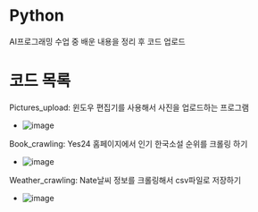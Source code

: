 # Python

AI프로그래밍 수업 중 배운 내용을 정리 후 코드 업로드

# 코드 목록

Pictures_upload: 윈도우 편집기를 사용해서 사진을 업로드하는 프로그램
- ![image](https://user-images.githubusercontent.com/116075431/198279171-36762e6d-57c4-4a62-8d20-d72c74b87b85.png)

Book_crawling: Yes24 홈페이지에서 인기 한국소설 순위를 크롤링 하기
- ![image](https://user-images.githubusercontent.com/116075431/198279016-972a1afa-b975-4ce0-9fe2-0027d565d7e7.png)

Weather_crawling: Nate날씨 정보를 크롤링해서 csv파일로 저장하기
- ![image](https://user-images.githubusercontent.com/116075431/198279678-d28aef0d-dd18-4623-8297-257f472e0e65.png)
